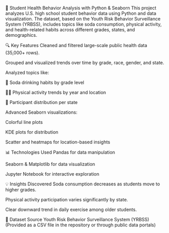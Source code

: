 🧪 Student Health Behavior Analysis with Python & Seaborn
This project analyzes U.S. high school student behavior data using Python and data visualization. The dataset, based on the Youth Risk Behavior Surveillance System (YRBSS), includes topics like soda consumption, physical activity, and health-related habits across different grades, states, and demographics.

🔍 Key Features
Cleaned and filtered large-scale public health data (35,000+ rows).

Grouped and visualized trends over time by grade, race, gender, and state.

Analyzed topics like:

🥤 Soda drinking habits by grade level

🏃‍♂️ Physical activity trends by year and location

👥 Participant distribution per state

Advanced Seaborn visualizations:

Colorful line plots

KDE plots for distribution

Scatter and heatmaps for location-based insights

📊 Technologies Used
Pandas for data manipulation

Seaborn & Matplotlib for data visualization

Jupyter Notebook for interactive exploration

💡 Insights Discovered
Soda consumption decreases as students move to higher grades.

Physical activity participation varies significantly by state.

Clear downward trend in daily exercise among older students.

📁 Dataset Source
Youth Risk Behavior Surveillance System (YRBSS)
(Provided as a CSV file in the repository or through public data portals)

